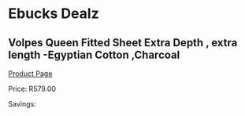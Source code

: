 
# Ebucks Dealz
## Volpes Queen Fitted Sheet Extra Depth , extra length -Egyptian Cotton ,Charcoal
[Product Page](https://www.ebucks.com/web/shop/productSelected.do?prodId=489090101&catId=704984344)

Price: R579.00

Savings: 


	